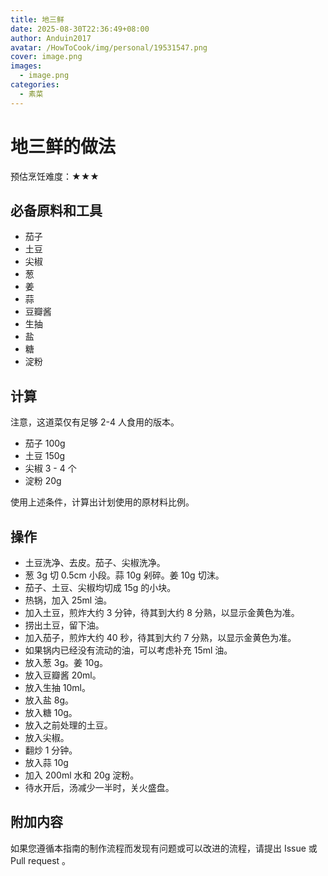 ```yaml
---
title: 地三鲜
date: 2025-08-30T22:36:49+08:00
author: Anduin2017
avatar: /HowToCook/img/personal/19531547.png
cover: image.png
images:
  - image.png
categories:
  - 素菜
---
```


# 地三鲜的做法

预估烹饪难度：★★★

## 必备原料和工具

- 茄子
- 土豆
- 尖椒
- 葱
- 姜
- 蒜
- 豆瓣酱
- 生抽
- 盐
- 糖
- 淀粉

## 计算

注意，这道菜仅有足够 2-4 人食用的版本。

- 茄子 100g
- 土豆 150g
- 尖椒 3 - 4 个
- 淀粉 20g

使用上述条件，计算出计划使用的原材料比例。

## 操作

- 土豆洗净、去皮。茄子、尖椒洗净。
- 葱 3g 切 0.5cm 小段。蒜 10g 剁碎。姜 10g 切沫。
- 茄子、土豆、尖椒均切成 15g 的小块。
- 热锅，加入 25ml 油。
- 加入土豆，煎炸大约 3 分钟，待其到大约 8 分熟，以显示金黄色为准。
- 捞出土豆，留下油。
- 加入茄子，煎炸大约 40 秒，待其到大约 7 分熟，以显示金黄色为准。
- 如果锅内已经没有流动的油，可以考虑补充 15ml 油。
- 放入葱 3g。姜 10g。
- 放入豆瓣酱 20ml。
- 放入生抽 10ml。
- 放入盐 8g。
- 放入糖 10g。
- 放入之前处理的土豆。
- 放入尖椒。
- 翻炒 1 分钟。
- 放入蒜 10g
- 加入 200ml 水和 20g 淀粉。
- 待水开后，汤减少一半时，关火盛盘。

## 附加内容

如果您遵循本指南的制作流程而发现有问题或可以改进的流程，请提出 Issue 或 Pull request 。
